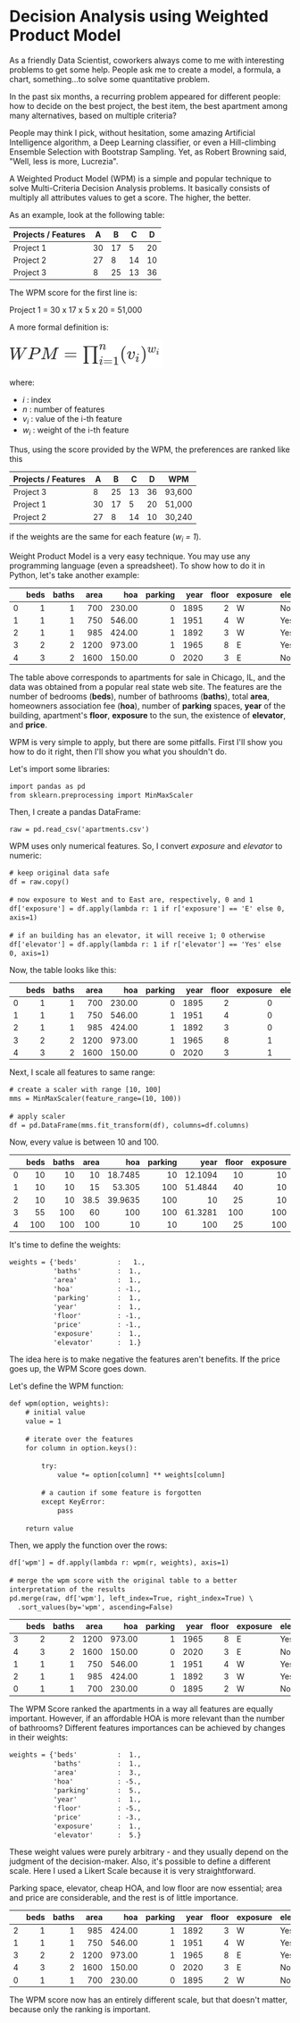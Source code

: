 # Decision Analysis using Weighted Product Model

As a friendly Data Scientist, coworkers always come to me with interesting problems to get some help. People ask me to create a model, a formula, a chart, something...to solve some quantitative problem.

In the past six months, a recurring problem appeared for different people: how to decide on the best project, the best item, the best apartment among many alternatives, based on multiple criteria?

People may think I pick, without hesitation, some amazing Artificial Intelligence algorithm, a Deep Learning classifier, or even a Hill-climbing Ensemble Selection with Bootstrap Sampling. Yet, as Robert Browning said, "Well, less is more, Lucrezia".

A Weighted Product Model (WPM) is a simple and popular technique to solve Multi-Criteria Decision Analysis problems. It basically consists of multiply all attributes values to get a score. The higher, the better.

As an example, look at the following table:

|Projects / Features|A|B|C|D|
|--|--|--|--|--|
|Project 1|30|17|5|20|
|Project 2|27|8|14|10|
|Project 3|8|25|13|36|

The WPM score for the first line is:

Project 1 = 30 x 17 x 5 x 20 = 51,000

A more formal definition is:

![WPM Formula](images/wpm.png)

where:

- *i* : index
- *n* : number of features
- *v<sub>i</sub>* : value of the i-th feature
- *w<sub>i</sub>* : weight of the i-th feature

Thus, using the score provided by the WPM, the preferences are ranked like this

|Projects / Features|A|B|C|D|WPM
|--|--|--|--|--|--|
|Project 3|8|25|13|36|93,600|
|Project 1|30|17|5|20|51,000|
|Project 2|27|8|14|10|30,240|

if the weights are the same for each feature (*w<sub>i</sub> = 1*).

Weight Product Model is a very easy technique. You may use any programming language (even a spreadsheet). To show how to do it in Python, let's take another example:

||beds|baths|area|hoa|parking|year|floor|exposure|elevator|price|
|---:|-------:|--------:|-------:|------:|----------:|-------:|--------:|:-----------|:-----------|--------:|
|0|1|1|700|230.00|0|1895|2|W|No|199,000|
|1|1|1|750|546.00|1|1951|4|W|Yes|185,000|
|2|1|1|985|424.00|1|1892|3|W|Yes|210,000|
|3|2|2|1200|973.00|1|1965|8|E|Yes|209,900|
|4|3|2|1600|150.00|0|2020|3|E|No|279,000|

The table above corresponds to apartments for sale in Chicago, IL, and the data was obtained from a popular real state web site. The features are the number of bedrooms (**beds**), number of bathrooms (**baths**), total **area**, homeowners association fee (**hoa**), number of **parking** spaces, **year** of the building, apartment's **floor**, **exposure** to the sun, the existence of **elevator**, and **price**.

WPM is very simple to apply, but there are some pitfalls. First I'll show you how to do it right, then I'll show you what you shouldn't do.

Let's import some libraries:

```{python}
import pandas as pd
from sklearn.preprocessing import MinMaxScaler
```
Then, I create a pandas DataFrame:

```{python}
raw = pd.read_csv('apartments.csv')
```

WPM uses only numerical features. So, I convert *exposure* and *elevator* to numeric:

```{python}
# keep original data safe
df = raw.copy()

# now exposure to West and to East are, respectively, 0 and 1
df['exposure'] = df.apply(lambda r: 1 if r['exposure'] == 'E' else 0, axis=1)

# if an building has an elevator, it will receive 1; 0 otherwise
df['elevator'] = df.apply(lambda r: 1 if r['elevator'] == 'Yes' else 0, axis=1)
```

Now, the table looks like this:

||beds|baths|area|hoa|parking|year|floor|exposure|elevator|price|
|---:|-------:|--------:|-------:|------:|----------:|-------:|--------:|-----------:|-----------:|--------:|
|0|1|1|700|230.00|0|1895|2|0|0|199,000|
|1|1|1|750|546.00|1|1951|4|0|1|185,000|
|2|1|1|985|424.00|1|1892|3|0|1|210,000|
|3|2|2|1200|973.00|1|1965|8|1|1|209,900|
|4|3|2|1600|150.00|0|2020|3|1|0|279,000|

Next, I scale all features to same range:

```{python}
# create a scaler with range [10, 100]
mms = MinMaxScaler(feature_range=(10, 100)) 

# apply scaler
df = pd.DataFrame(mms.fit_transform(df), columns=df.columns)
```

Now, every value is between 10 and 100.

||beds|baths|area|hoa|parking|year|floor|exposure|elevator|price|
|---:|-------:|--------:|-------:|---------:|----------:|---------:|--------:|-----------:|-----------:|---------:|
|0|10|10|10|18.7485|10|12.1094|10|10|10|23.4043|
|1|10|10|15|53.305|100|51.4844|40|10|100|10|
|2|10|10|38.5|39.9635|100|10|25|10|100|33.9362|
|3|55|100|60|100|100|61.3281|100|100|100|33.8404|
|4|100|100|100|10|10|100|25|100|10|100|

It's time to define the weights:

```{python}
weights = {'beds'          :   1.,
           'baths'         :  1.,
           'area'          :  1.,
           'hoa'           : -1.,
           'parking'       :  1.,
           'year'          :  1.,
           'floor'         : -1.,
           'price'         : -1.,
           'exposure'      :  1.,
           'elevator'      :  1.}
```

The idea here is to make negative the features aren't benefits. If the price goes up, the WPM Score goes down.

Let's define the WPM function:

```{python}
def wpm(option, weights):
    # initial value
    value = 1

    # iterate over the features
    for column in option.keys():

        try:
            value *= option[column] ** weights[column]

        # a caution if some feature is forgotten
        except KeyError:
            pass

    return value
```

Then, we apply the function over the rows:

```{python}
df['wpm'] = df.apply(lambda r: wpm(r, weights), axis=1)

# merge the wpm score with the original table to a better interpretation of the results
pd.merge(raw, df['wpm'], left_index=True, right_index=True) \
  .sort_values(by='wpm', ascending=False)
```

||beds|baths|area|hoa|parking|year|floor|exposure|elevator|price|wpm|
|---:|-------:|--------:|-------:|------:|----------:|-------:|--------:|:-----------|:-----------|--------:|----------------:|
|3|2|2|1200|973.00|1|1965|8|E|Yes|209,900|5.9805e+07|
|4|3|2|1600|150.00|0|2020|3|E|No|279,000|4e+07|
|1|1|1|750|546.00|1|1951|4|W|Yes|185,000|362192|
|2|1|1|985|424.00|1|1892|3|W|Yes|210,000|113552|
|0|1|1|700|230.00|0|1895|2|W|No|199,000|2759.69|

The WPM Score ranked the apartments in a way all features are equally important. However, if an affordable HOA is more relevant than the number of bathrooms? Different features importances can be achieved by changes in their weights:

```{python}
weights = {'beds'          :  1.,
           'baths'         :  1.,
           'area'          :  3.,
           'hoa'           : -5.,
           'parking'       :  5.,
           'year'          :  1.,
           'floor'         : -5.,
           'price'         : -3.,
           'exposure'      :  1.,
           'elevator'      :  5.}
```
These weight values were purely arbitrary - and they usually depend on the judgment of the decision-maker. Also, it's possible to define a different scale. Here I used a Likert Scale because it is very straightforward.

Parking space, elevator, cheap HOA, and low floor are now essential; area and price are considerable, and the rest is of little importance.

||beds|baths|area|hoa|parking|year|floor|exposure|elevator|price|wpm|
|---:|-------:|--------:|-------:|------:|----------:|-------:|--------:|:-----------|:-----------|--------:|-------------:|
|2|1|1|985|424.00|1|1892|3|W|Yes|210,000|1.46681e+09|
|1|1|1|750|546.00|1|1951|4|W|Yes|185,000|3.94285e+08|
|3|2|2|1200|973.00|1|1965|8|E|Yes|209,900|1.88005e+08|
|4|3|2|1600|150.00|0|2020|3|E|No|279,000|1.024e+06|
|0|1|1|700|230.00|0|1895|2|W|No|199,000|40.7762|

The WPM score now has an entirely different scale, but that doesn't matter, because only the ranking is important.